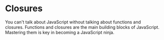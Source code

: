 # Closures

You can't talk about JavaScript without talking about functions and closures. Functions and closures are the main building blocks of JavaScript. Mastering them is key in becoming a JavaScript ninja.
